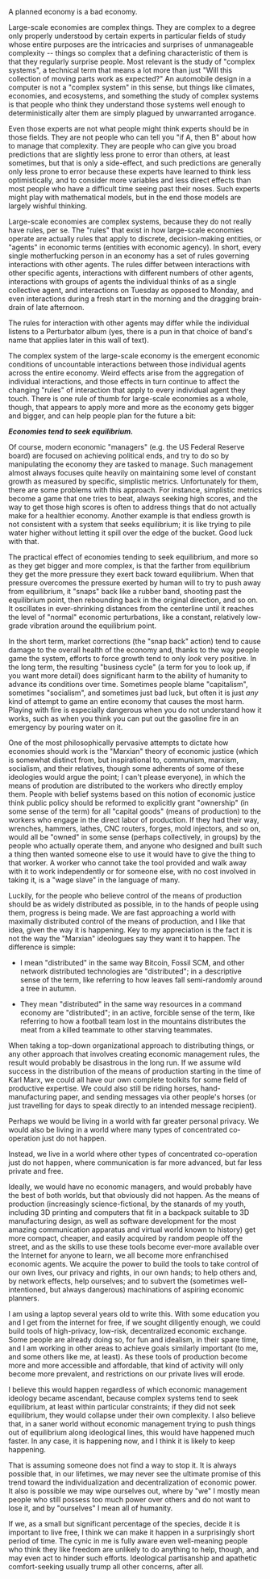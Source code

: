 A planned economy is a bad economy.

Large-scale economies are complex things.  They are complex to a degree only properly understood by certain experts in particular fields of study whose entire purposes are the intricacies and surprises of unmanageable complexity -- things so complex that a defining characteristic of them is that they regularly surprise people.  Most relevant is the study of "complex systems", a technical term that means a lot more than just "Will this collection of moving parts work as expected?"  An automobile design in a computer is not a "complex system" in this sense, but things like climates, economies, and ecosystems, and something the study of complex systems is that people who think they understand those systems well enough to deterministically alter them are simply plagued by unwarranted arrogance.

Even those experts are not what people might think experts should be in those fields.  They are not people who can tell you "if A, then B" about how to manage that complexity.  They are people who can give you broad predictions that are slightly less prone to error than others, at least sometimes, but that is only a side-effect, and such predictions are generally only less prone to error because these experts have learned to think less optimistically, and to consider more variables and less direct effects than most people who have a difficult time seeing past their noses.  Such experts might play with mathematical models, but in the end those models are largely wishful thinking.

Large-scale economies are complex systems, because they do not really have rules, per se.  The "rules" that exist in how large-scale economies operate are actually rules that apply to discrete, decision-making entities, or "agents" in economic terms (entities with economic agency).  In short, every single motherfucking person in an economy has a set of rules governing interactions with other agents.  The rules differ between interactions with other specific agents, interactions with different numbers of other agents, interactions with groups of agents the individual thinks of as a single collective agent, and interactions on Tuesday as opposed to Monday, and even interactions during a fresh start in the morning and the dragging brain-drain of late afternoon.

The rules for interaction with other agents may differ while the individual listens to a Perturbator album (yes, there is a pun in that choice of band's name that applies later in this wall of text).

The complex system of the large-scale economy is the emergent economic conditions of uncountable interactions between those individual agents across the entire economy.  Weird effects arise from the aggregation of individual interactions, and those effects in turn continue to affect the changing "rules" of interaction that apply to every individual agent they touch.  There is one rule of thumb for large-scale economies as a whole, though, that appears to apply more and more as the economy gets bigger and bigger, and can help people plan for the future a bit:

***Economies tend to seek equilibrium.***

Of course, modern economic "managers" (e.g. the US Federal Reserve board) are focused on achieving political ends, and try to do so by manipulating the economy they are tasked to manage.  Such management almost always focuses quite heavily on maintaining some level of constant growth as measured by specific, simplistic metrics.  Unfortunately for them, there are some problems with this approach.  For instance, simplistic metrics become a game that one tries to beat, always seeking high scores, and the way to get those high scores is often to address things that do not actually make for a healthier economy.  Another example is that endless growth is not consistent with a system that seeks equilibrium; it is like trying to pile water higher without letting it spill over the edge of the bucket.  Good luck with that.

The practical effect of economies tending to seek equilibrium, and more so as they get bigger and more complex, is that the farther from equilibrium they get the more pressure they exert back toward equilibrium.  When that pressure overcomes the pressure exerted by human will to try to push away from equilibrium, it "snaps" back like a rubber band, shooting past the equilibrium point, then rebounding back in the original direction, and so on.  It oscillates in ever-shrinking distances from the centerline until it reaches the level of "normal" economic perturbations, like a constant, relatively low-grade vibration around the equilibrium point.

In the short term, market corrections (the "snap back" action) tend to cause damage to the overall health of the economy and, thanks to the way people game the system, efforts to force growth tend to only *look* very positive.  In the long term, the resulting "business cycle" (a term for you to look up, if you want more detail) does significant harm to the ability of humanity to advance its conditions over time.  Sometimes people blame "capitalism", sometimes "socialism", and sometimes just bad luck, but often it is just *any* kind of attempt to game an entire economy that causes the most harm.  Playing with fire is especially dangerous when you do not understand how it works, such as when you think you can put out the gasoline fire in an emergency by pouring water on it.

One of the most philosophically pervasive attempts to dictate how economies should work is the "Marxian" theory of economic justice (which is somewhat distinct from, but inspirational to, communism, marxism, socialism, and their relatives, though some adherents of some of these ideologies would argue the point; I can't please everyone), in which the means of prodution are distributed to the workers who directly employ them.  People with belief systems based on this notion of economic justice think public policy should be reformed to explicitly grant "ownership" (in some sense of the term) for all "capital goods" (means of production) to the workers who engage in the direct labor of production.  If they had their way, wrenches, hammers, lathes, CNC routers, forges, mold injectors, and so on, would all be "owned" in some sense (perhaps collectively, in groups) by the people who actually operate them, and anyone who designed and built such a thing then wanted someone else to use it would have to give the thing to that worker.  A worker who cannot take the tool provided and walk away with it to work independently or for someone else, with no cost involved in taking it, is a "wage slave" in the language of many.

Luckily, for the people who believe control of the means of production should be as widely distributed as possible, in to the hands of people using them, progress is being made.  We are fast approaching a world with maximally distributed control of the means of production, and I like that idea, given the way it is happening.  Key to my appreciation is the fact it is not the way the "Marxian" ideologues say they want it to happen.  The difference is simple:

* I mean "distributed" in the same way Bitcoin, Fossil SCM, and other network
  distributed technologies are "distributed"; in a descriptive sense of the
  term, like referring to how leaves fall semi-randomly around a tree in
  autumn.

* They mean "distributed" in the same way resources in a command economy are
  "distributed"; in an active, forcible sense of the term, like referring to
  how a football team lost in the mountains distributes the meat from a killed
  teammate to other starving teammates.

When taking a top-down organizational approach to distributing things, or any other approach that involves creating economic management rules, the result would probably be disastrous in the long run.  If we assume wild success in the distribution of the means of production starting in the time of Karl Marx, we could all have our own complete toolkits for some field of productive expertise.  We could also still be riding horses, hand-manufacturing paper, and sending messages via other people's horses (or just travelling for days to speak directly to an intended message recipient).

Perhaps we would be living in a world with far greater personal privacy.  We would also be living in a world where many types of concentrated co-operation just do not happen.

Instead, we live in a world where other types of concentrated co-operation just do not happen, where communication is far more advanced, but far less private and free.

Ideally, we would have no economic managers, and would probably have the best of both worlds, but that obviously did not happen.  As the means of production (increasingly science-fictional, by the stanards of my youth, including 3D printing and computers that fit in a backpack suitable to 3D manufacturing design, as well as software development for the most amazing communication apparatus and virtual world known to history) get more compact, cheaper, and easily acquired by random people off the street, and as the skills to use these tools become ever-more available over the Internet for anyone to learn, we all become more enfranchised economic agents.  We acquire the power to build the tools to take control of our own lives, our privacy and rights, in our own hands; to help others and, by network effects, help ourselves; and to subvert the (sometimes well-intentioned, but always dangerous) machinations of aspiring economic planners.

I am using a laptop several years old to write this.  With some education you and I get from the internet for free, if we sought diligently enough, we could build tools of high-privacy, low-risk, decentralized economic exchange.  Some people are already doing so, for fun and idealism, in their spare time, and I am working in other areas to achieve goals similarly important (to me, and some others like me, at least).  As these tools of production become more and more accessible and affordable, that kind of activity will only become more prevalent, and restrictions on our private lives will erode.

I believe this would happen regardless of which economic management ideology became ascendant, because complex systems tend to seek equilibrium, at least within particular constraints; if they did not seek equilibrium, they would collapse under their own complexity.  I also believe that, in a saner world without economic management trying to push things out of equilibrium along ideological lines, this would have happened much faster.  In any case, it is happening now, and I think it is likely to keep happening.

That is assuming someone does not find a way to stop it.  It is always possible that, in our lifetimes, we may never see the ultimate promise of this trend toward the individualization and decentralization of economic power.  It also is possible we may wipe ourselves out, where by "we" I mostly mean people who still possess too much power over others and do not want to lose it, and by "ourselves" I mean all of humanity.

If we, as a small but significant percentage of the species, decide it is important to live free, I think we can make it happen in a surprisingly short period of time.  The cynic in me is fully aware even well-meaning people who think they like freedom are unlikely to do anything to help, though, and may even act to hinder such efforts.  Ideological partisanship and apathetic comfort-seeking usually trump all other concerns, after all.
